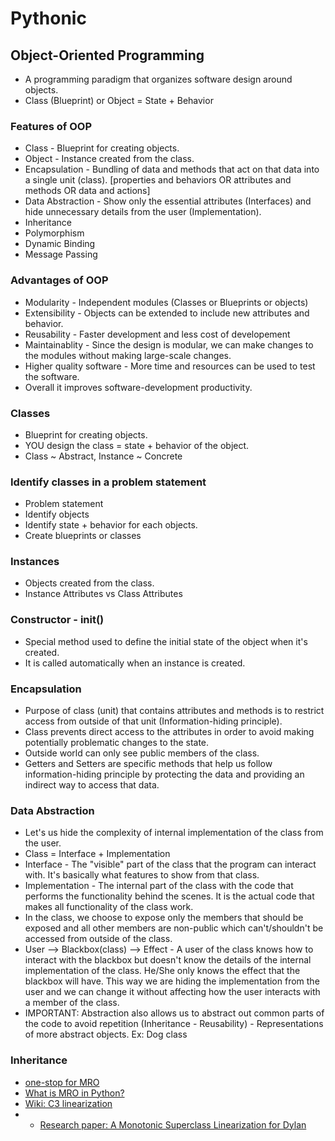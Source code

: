 # Pythonic

## Object-Oriented Programming

- A programming paradigm that organizes software design around objects.
- Class (Blueprint) or Object = State + Behavior

### Features of OOP

- Class - Blueprint for creating objects.
- Object - Instance created from the class.
- Encapsulation - Bundling of data and methods that act on that data into a single unit (class). [properties and behaviors OR attributes and methods OR data and actions]
- Data Abstraction - Show only the essential attributes (Interfaces) and hide unnecessary details from the user (Implementation).
- Inheritance
- Polymorphism
- Dynamic Binding
- Message Passing

### Advantages of OOP

- Modularity - Independent modules (Classes or Blueprints or objects)
- Extensibility - Objects can be extended to include new attributes and behavior.
- Reusability - Faster development and less cost of developement
- Maintainablity - Since the design is modular, we can make changes to the modules without making large-scale changes.
- Higher quality software - More time and resources can be used to test the software.
- Overall it improves software-development productivity.

### Classes

- Blueprint for creating objects.
- YOU design the class = state + behavior of the object.
- Class ~ Abstract, Instance ~ Concrete

### Identify classes in a problem statement

- Problem statement
- Identify objects
- Identify state + behavior for each objects.
- Create blueprints or classes

### Instances

- Objects created from the class.
- Instance Attributes vs Class Attributes

### Constructor - __init__()

- Special method used to define the initial state of the object when it's created.
- It is called automatically when an instance is created.

### Encapsulation

- Purpose of class (unit) that contains attributes and methods is to restrict access from outside of that unit (Information-hiding principle).
- Class prevents direct access to the attributes in order to avoid making potentially problematic changes to the state.
- Outside world can only see public members of the class.
- Getters and Setters are specific methods that help us follow information-hiding principle by protecting the data and providing an indirect way to access that data.

### Data Abstraction

- Let's us hide the complexity of internal implementation of the class from the user.
- Class = Interface + Implementation
- Interface - The "visible" part of the class that the program can interact with. It's basically what features to show from that class.
- Implementation - The internal part of the class with the code that performs the functionality behind the scenes. It is the actual code that makes all functionality of the class work.
- In the class, we choose to expose only the members that should be exposed and all other members are non-public which can't/shouldn't be accessed from outside of the class.
- User --> Blackbox(class) --> Effect - A user of the class knows how to interact with the blackbox but doesn't know the details of the internal implementation of the class. He/She only knows the effect that the blackbox will have. This way we are hiding the implementation from the user and we can change it without affecting how the user interacts with a member of the class.
- IMPORTANT: Abstraction also allows us to abstract out common parts of the code to avoid repetition (Inheritance - Reusability) - Representations of more abstract objects. Ex: Dog class

### Inheritance

- [one-stop for MRO](https://www.python.org/download/releases/2.3/mro/)
- [What is MRO in Python?](https://www.educative.io/edpresso/what-is-mro-in-python)
- [Wiki: C3 linearization](https://en.wikipedia.org/wiki/C3_linearization)
- - [Research paper: A Monotonic Superclass Linearization for Dylan](https://opendylan.org/_static/c3-linearization.pdf)
